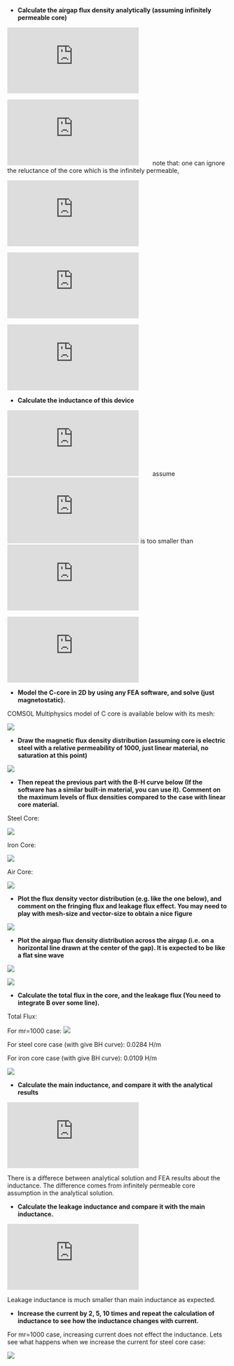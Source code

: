 - **Calculate the airgap flux density analytically (assuming infinitely permeable core)**

![](https://latex.codecogs.com/gif.latex?%5Cint%20Hdl%3DNI)

![](https://latex.codecogs.com/gif.latex?H*0.01%3D100*120)&nbsp;&nbsp;&nbsp;&nbsp;&nbsp;&nbsp;&nbsp;&nbsp;note that:  one can ignore the reluctance of the core which is the infinitely permeable,

![](https://latex.codecogs.com/gif.latex?%5Cfrac%7BB%7D%7B%5Cmu%20_%7Bo%7D%5Cmu%20_%7Br%7D%7D*0.01%3D100*120)

![](https://latex.codecogs.com/gif.latex?B%3D%5Cfrac%7B100*120*4%5Cpi%2010%5E%7B-7%7D%7D%7B0.01%7D)

![](https://latex.codecogs.com/gif.latex?B%3D1.5072T)

- **Calculate the inductance of this device**


![](https://latex.codecogs.com/gif.latex?L%3DL_%7Bm%7D&plus;L_%7Bleakage%7D)&nbsp;&nbsp;&nbsp;&nbsp;&nbsp;&nbsp;&nbsp;&nbsp;assume ![](https://latex.codecogs.com/gif.latex?L_%7Bleakage%7D) is too smaller than ![](https://latex.codecogs.com/gif.latex?L_%7Bm%7D)

![](https://latex.codecogs.com/gif.latex?L_%7Bm%7D%3D%5Cfrac%7BN%5Cphi%20%7D%7BI%7D%3D%5Cfrac%7B100*%281.5072*%281*0.02%29%29%7D%7B120%7D%3D0.025H)

- **Model the C-core in 2D by using any FEA software, and solve (just magnetostatic).**

COMSOL Multiphysics model of C core is available below with its mesh:

![](Files/Mesh.png "")




-  **Draw the magnetic flux density distribution (assuming core is electric steel with a relative permeability of 1000, just linear material, no saturation at this point)**

![](Files/B_Distribution.png "")

- **Then repeat the previous part with the B-H curve below (If the software has a similar built-in material, you can use it). Comment on the maximum levels of flux densities compared to the case with linear core material.**

Steel Core:

![](Files/B_Distribution_SteelBH.png "")

Iron Core:

![](Files/B_Distribution_IronBH.png "")

Air Core:

![](Files/B_Distribution_AirBH.png "")

- **Plot the flux density vector distribution (e.g. like the one below), and comment on the fringing flux and leakage flux effect. You may need to play with mesh-size and vector-size to obtain a nice figure**

![](Files/airgap.png "")

- **Plot the airgap flux density distribution across the airgap (i.e. on a horizontal line drawn at the center of the gap). It is expected to be like a flat sine wave**


![](Files/airgapline.png "")


![](Files/airgaplineB.png "")

- **Calculate the total flux in the core, and the leakage flux (You need to integrate B over some line).**

Total Flux:

For mr=1000 case:
![](Files/totalfluxinthecore.jpg "")

For steel core case (with give BH curve): 0.0284 H/m

For iron core case (with give BH curve): 0.0109 H/m

![](Files/leakage.jpg "")

- **Calculate the main inductance, and compare it with the analytical results**

![](https://latex.codecogs.com/gif.latex?L_%7Bm%7D%3D%5Cfrac%7BN%5Cphi%20%7D%7BI%7D%3D%5Cfrac%7B100*0.0788%7D%7B120%7D%3D0.065)

There is a differece between analytical solution and FEA results about the inductance. The difference comes from infinitely permeable core assumption in the analytical solution.

- **Calculate the leakage inductance and compare it with the main inductance.**

![](https://latex.codecogs.com/gif.latex?L_%7Bleakage%7D%3D%5Cfrac%7BN%5Cphi%20%7D%7BI%7D%3D%5Cfrac%7B100*0.006%7D%7B120%7D%3D0.005)

Leakage inductance is much smaller than main inductance as expected.

- **Increase the current by 2, 5, 10 times and repeat the calculation of inductance to see how the inductance changes with current.**

For mr=1000 case, increasing current does not effect the inductance. Lets see what happens when we increase the current for steel core case:

![](Files/Inducuctancewithcurrent.jpg "")
